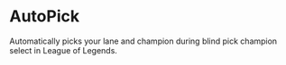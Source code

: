 # AutoPick
Automatically picks your lane and champion during blind pick champion select in League of Legends.